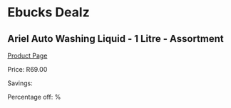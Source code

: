
# Ebucks Dealz
## Ariel Auto Washing Liquid - 1 Litre - Assortment
[Product Page](https://www.ebucks.com/web/shop/productSelected.do?prodId=1018646609&catId=908586136)

Price: R69.00

Savings: 

Percentage off: %
	